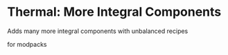 # Thermal: More Integral Components
Adds many more integral components with unbalanced recipes

for modpacks
